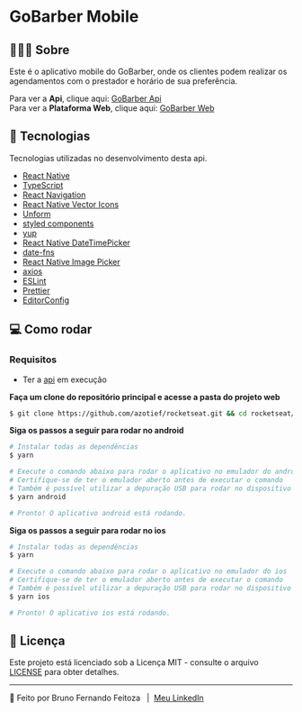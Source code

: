 # GoBarber Mobile

## 💇🏻‍♂️ Sobre

Este é o aplicativo mobile do GoBarber, onde os clientes podem realizar os agendamentos com o prestador e horário de sua preferência.

Para ver a **Api**, clique aqui: [GoBarber Api](https://github.com/azotief/rocketseat/tree/master/gostack/gobarber/server)<br />
Para ver a **Plataforma Web**, clique aqui: [GoBarber Web](https://github.com/azotief/rocketseat/tree/master/gostack/gobarber/web)

## 🚀 Tecnologias

Tecnologias utilizadas no desenvolvimento desta api.

- [React Native](https://reactnative.dev/)
- [TypeScript](https://www.typescriptlang.org/)
- [React Navigation](https://reactnavigation.org/)
- [React Native Vector Icons](https://github.com/oblador/react-native-vector-icons)
- [Unform](https://unform.dev/)
- [styled components](https://styled-components.com/)
- [yup](https://github.com/jquense/yup)
- [React Native DateTimePicker](https://www.npmjs.com/package/@react-native-community/datetimepicker)
- [date-fns](https://date-fns.org/)
- [React Native Image Picker](https://github.com/react-native-image-picker/react-native-image-picker)
- [axios](https://github.com/axios/axios)
- [ESLint](https://eslint.org/)
- [Prettier](https://prettier.io/)
- [EditorConfig](https://editorconfig.org/)

## 💻 Como rodar

### Requisitos

- Ter a [api](https://github.com/azotief/rocketseat/tree/master/gostack/gobarber/server) em execução

**Faça um clone do repositório principal e acesse a pasta do projeto web**

```bash
$ git clone https://github.com/azotief/rocketseat.git && cd rocketseat/gostack/gobarber/mobile
```

**Siga os passos a seguir para rodar no android**

```bash
# Instalar todas as dependências
$ yarn

# Execute o comando abaixo para rodar o aplicativo no emulador do android
# Certifique-se de ter o emulador aberto antes de executar o comando
# Também é possível utilizar a depuração USB para rodar no dispositivo físico
$ yarn android

# Pronto! O aplicativo android está rodando.
```

**Siga os passos a seguir para rodar no ios**

```bash
# Instalar todas as dependências
$ yarn

# Execute o comando abaixo para rodar o aplicativo no emulador do ios
# Certifique-se de ter o emulador aberto antes de executar o comando
# Também é possível utilizar a depuração USB para rodar no dispositivo físico
$ yarn ios

# Pronto! O aplicativo ios está rodando.
```

## 📝 Licença

Este projeto está licenciado sob a Licença MIT - consulte o arquivo [LICENSE](LICENSE) para obter detalhes.

---

🚀 Feito por Bruno Fernando Feitoza &nbsp; | &nbsp;[Meu LinkedIn](https://www.linkedin.com/in/brunofeitoza634/)
